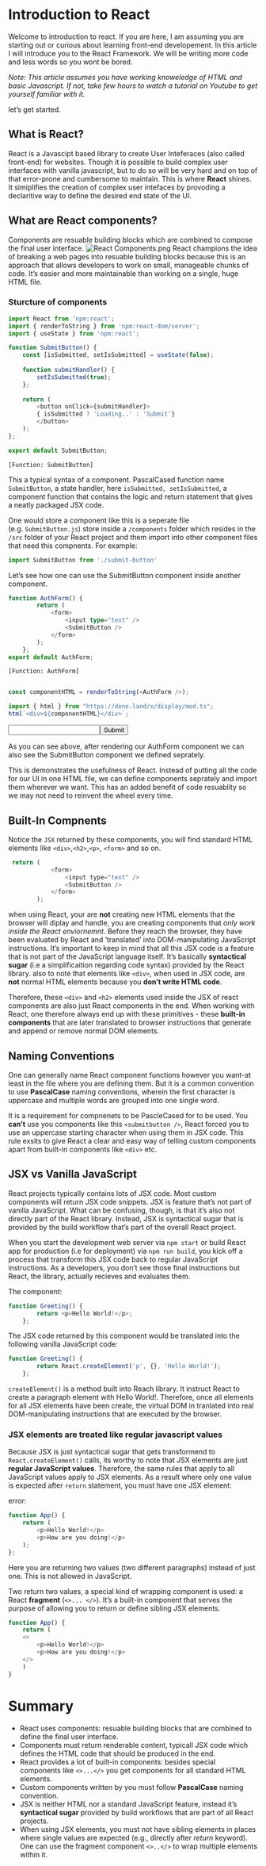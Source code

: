 # Introduction to React

Welcome to introduction to react. If you are here, I am assuming you are
starting out or curious about learning front-end developement. In this
article I will introduce you to the React Framework. We will be writing
more code and less words so you wont be bored.

*Note: This article assumes you have working knoweledge of HTML and
basic Javascript. If not, take few hours to watch a tutorial on Youtube
to get yourself familiar with it.*

let’s get started.

## What is React?

React is a Javascipt based library to create User Inteferaces (also
called front-end) for websites. Though it is possible to build complex
user interfaces with vanilla javascript, but to do so will be very hard
and on top of that error-prone and cumbersome to maintain. This is where
**React** shines. It simiplifies the creation of complex user intefaces
by provoding a declaritive way to define the desired end state of the
UI.

## What are React components?

Components are resuable building blocks which are combined to compose
the final user interface. ![React
Components.png](React_introduction_files/figure-commonmark/2bb35592-73ea-45e5-9661-e7cdb3d8db14-1-133e7f7a-af7b-497d-8e1a-5b25d53b1c49.png)
React champions the idea of breaking a web pages into resuable building
blocks because this is an approach that allows developers to work on
small, manageable chunks of code. It’s easier and more maintainable than
working on a single, huge HTML file.

### Sturcture of components

``` typescript
import React from 'npm:react';
import { renderToString } from 'npm:react-dom/server';
import { useState } from 'npm:react';

function SubmitButton() {
    const [isSubmitted, setIsSubmitted] = useState(false);
    
    function submitHandler() {
        setIsSubmitted(true);
    };
    
    return (
        <button onClick={submitHandler}>
        { isSubmitted ? 'Loading..' : 'Submit'}
        </button>
    ); 
};

export default SubmitButton;
```

    [Function: SubmitButton]

This a typical syntax of a component. PascalCased function name
`SubmitButton`, a state handler, here `isSubmitted, setIsSubmitted`, a
component function that contains the logic and return statement that
gives a neatly packaged JSX code.

One would store a component like this is a seperate file
(e.g. `SubmitButton.js`) store inside a `/components` folder which
resides in the `/src` folder of your React project and them import into
other component files that need this compnents. For example:

``` js
import SubmitButton from './submit-button' 
```

Let’s see how one can use the SubmitButton component inside another
component.

``` typescript
function AuthForm() {
        return (
            <form>
                <input type="text" />
                <SubmitButton />
            </form>
        );
    };
export default AuthForm;
```

    [Function: AuthForm]

``` typescript

const componentHTML = renderToString(<AuthForm />);
```

``` typescript
import { html } from "https://deno.land/x/display/mod.ts";
html`<div>${componentHTML}</div>`;
```

<div><form><input type="text"/><button>Submit</button></form></div>

As you can see above, after rendering our AuthForm component we can also
see the SubmitButton component we defined seprately.

This is demonstrates the usefulness of React. Instead of putting all the
code for our UI in one HTML file, we can define components seprately and
import them wherever we want. This has an added benefit of code
resuablity so we may not need to reinvent the wheel every time.

## Built-In Compnents

Notice the `JSX` returned by these components, you will find standard
HTML elements like `<div>`,`<h2>`,`<p>`, `<form>` and so on.

``` js
 return (
            <form>
                <input type="text" />
                <SubmitButton />
            </form>
        );
```

when using React, your are **not** creating new HTML elements that the
browser will diplay and handle, you are creating components that *only
work inside the React enviornemnt.* Before they reach the browser, they
have been evaluated by React and ‘translated’ into DOM-manipulating
JavaScript instructions. It’s important to keep in mind that all this
JSX code is a feature that is not part of the JavaScript language
itself. It’s basically **syntactical sugar** (i.e a simplificaition
regarding code syntax) provided by the React library. also to note that
elements like `<div>`, when used in JSX code, are **not** normal HTML
elements because you **don’t write HTML code**.

Therefore, these `<div>` and `<h2>` elements used inside the JSX of
react components are also just React components in the end. When working
with React, one therefore always end up with these primitives - these
**built-in components** that are later translated to browser
instructions that generate and append or remove normal DOM elements.

## Naming Conventions

One can generally name React component functions however you want-at
least in the file where you are defining them. But it is a common
convention to use **PascalCase** naming conventions, wherein the first
character is uppercase and multiple words are grouped into one single
word.

It is a requirement for compnenets to be PascleCased for to be used. You
**can’t** use you components like this `<submitbutton />`, React forced
you to use an uppercase starting character when using them in JSX code.
This rule exsits to give React a clear and easy way of telling custom
components apart from built-in components like `<div>` etc.

## JSX vs Vanilla JavaScript

React projects typically contains lots of JSX code. Most custom
components will return JSX code snippets. JSX is feature that’s not part
of vanilla JavaScript. What can be confusing, though, is that it’s also
not directly part of the React library. Instead, JSX is syntactical
sugar that is provided by the build workflow that’s part of the overall
React project.

When you start the development web server via `npm start` or build React
app for production (i.e for deployment) via `npm run build`, you kick
off a process that transform this JSX code back to regular JavaScript
instructions. As a developers, you don’t see those final instructions
but React, the library, actually recieves and evaluates them.

The component:

``` js
function Greeting() {
        return <p>Hello World!</p>;
    };
```

The JSX code returned by this component would be translated into the
following vanilla JavaScript code:

``` js
function Greeting() {
        return React.createElement('p', {}, 'Hello World!');
    };
```

`createElement()` is a method built into Reach library. It instruct
React to create a paragraph element with Hello World!. Therefore, once
all elements for all JSX elements have been create, the virtual DOM in
tranlated into real DOM-manipulating instructions that are executed by
the browser.

### JSX elements are treated like regular javascript values

Because JSX is just syntactical sugar that gets transformend to
`React.createElement()` calls, its worthy to note that JSX elements are
just **regular JavaScript values**. Therefore, the same rules that apply
to all JavaScript values apply to JSX elements. As a result where only
one value is expected after `return` statement, you must have one JSX
element:

error:

``` js
function App() {
    return (
        <p>Hello World!</p>
        <p>How are you doing!</p>
    );
};
```

Here you are returning two values (two different paragraphs) instead of
just one. This is not allowed in JavaScript.

Two return two values, a special kind of wrapping component is used: a
React **fragment** (`<>... </>`). It’s a built-in component that serves
the purpose of allowing you to return or define sibling JSX elements.

``` js
function App() {
    return (
    <>
        <p>Hello World!</p>
        <p>How are you doing!</p>
    </>
    )
}
```

# Summary

- React uses components: resuable building blocks that are combined to
  define the final user interface.
- Components must return renderable content, typicall JSX code which
  defines the HTML code that should be produced in the end.
- React provides a lot of built-in components: besides special
  components like `<>...</>` you get components for all standard HTML
  elements.
- Custom components written by you must follow **PascalCase** naming
  convention.
- JSX is neither HTML nor a standard JavaScript feature, instead it’s
  **syntactical sugar** provided by build workflows that are part of all
  React projects.
- When using JSX elements, you must not have sibling elements in places
  where single values are expected (e.g., directly after *return*
  keyword). One can use the fragment component `<>..</>` to wrap
  multiple elements within it.

